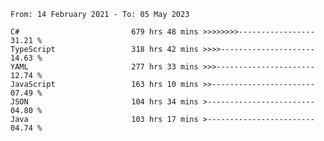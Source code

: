 <!-- [![Top Langs](https://github-readme-stats.vercel.app/api/top-langs/?username=thititongumpun&layout=compact&langs_count=7&theme=prussian)](https://github.com/thititongumpun)
[![Anurag's GitHub stats](https://github-readme-stats.vercel.app/api?username=thititongumpun&hide=stars&show_icons=true&theme=prussian)](https://github.com/thititongumpun) -->

<!--START_SECTION:waka-->

```text
From: 14 February 2021 - To: 05 May 2023

C#                         679 hrs 48 mins >>>>>>>>-----------------   31.21 %
TypeScript                 318 hrs 42 mins >>>>---------------------   14.63 %
YAML                       277 hrs 33 mins >>>----------------------   12.74 %
JavaScript                 163 hrs 10 mins >>-----------------------   07.49 %
JSON                       104 hrs 34 mins >------------------------   04.80 %
Java                       103 hrs 17 mins >------------------------   04.74 %
```

<!--END_SECTION:waka-->
